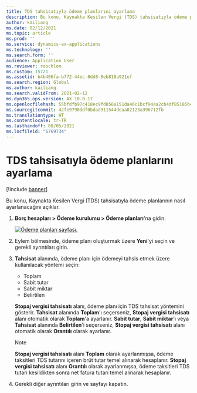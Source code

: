 ```yaml
---
title: TDS tahsisatıyla ödeme planlarını ayarlama
description: Bu konu, Kaynakta Kesilen Vergi (TDS) tahsisatıyla ödeme planlarının nasıl ayarlanacağını açıklar.
author: kailiang
ms.date: 02/12/2021
ms.topic: article
ms.prod: ''
ms.service: dynamics-ax-applications
ms.technology: ''
ms.search.form: ''
audience: Application User
ms.reviewer: roschlom
ms.custom: 15721
ms.assetid: b4b406fa-b772-44ec-8dd8-8eb818a921ef
ms.search.region: Global
ms.author: kailiang
ms.search.validFrom: 2021-02-12
ms.dyn365.ops.version: AX 10.0.17
ms.openlocfilehash: 55bfdfb97c418ec9fd856a151da46c1bcf94aa2cb4df85185b47f722d8526ef2
ms.sourcegitcommit: 42fe9790ddf0bdad911544deaa82123a396712fb
ms.translationtype: HT
ms.contentlocale: tr-TR
ms.lasthandoff: 08/05/2021
ms.locfileid: "6769734"
---
```

# <a name="set-up-payment-schedules-with-tds-allocation"></a>TDS tahsisatıyla ödeme planlarını ayarlama

[!include [banner](../includes/banner.md)]

Bu konu, Kaynakta Kesilen Vergi (TDS) tahsisatıyla ödeme planlarının nasıl ayarlanacağını açıklar.

1. **Borç hesapları \> Ödeme kurulumu \> Ödeme planları**'na gidin.

    [![Ödeme planları sayfası.](./media/apac-ind-TDS-27.png)](./media/apac-ind-TDS-27.png)

2. Eylem bölmesinde, ödeme planı oluşturmak üzere **Yeni**'yi seçin ve gerekli ayrıntıları girin.
3. **Tahsisat** alanında, ödeme planı için ödemeyi tahsis etmek üzere kullanılacak yöntemi seçin:

    - Toplam
    - Sabit tutar
    - Sabit miktar
    - Belirtilen

    **Stopaj vergisi tahsisatı** alanı, ödeme planı için TDS tahsisat yöntemini gösterir. **Tahsisat** alanında **Toplam**'ı seçerseniz, **Stopaj vergisi tahsisatı** alanı otomatik olarak **Toplam**'a ayarlanır. **Sabit tutar**, **Sabit miktar**'ı veya **Tahsisat** alanında **Belirtilen**'i seçerseniz, **Stopaj vergisi tahsisatı** alanı otomatik olarak **Orantılı** olarak ayarlanır.

    > [!NOTE]
    > **Stopaj vergisi tahsisatı** alanı **Toplam** olarak ayarlanmışsa, ödeme taksitleri TDS tutarını içeren brüt tutar temel alınarak hesaplanır. **Stopaj vergisi tahsisatı** alanı **Orantılı** olarak ayarlanmışsa, ödeme taksitleri TDS tutarı kesildikten sonra net fatura tutarı temel alınarak hesaplanır.

4. Gerekli diğer ayrıntıları girin ve sayfayı kapatın.

